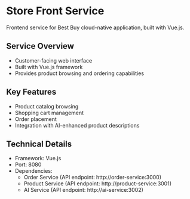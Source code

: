 # Store Front Service

Frontend service for Best Buy cloud-native application, built with Vue.js.

## Service Overview
- Customer-facing web interface
- Built with Vue.js framework
- Provides product browsing and ordering capabilities

## Key Features
- Product catalog browsing
- Shopping cart management
- Order placement
- Integration with AI-enhanced product descriptions

## Technical Details
- Framework: Vue.js
- Port: 8080
- Dependencies:
  * Order Service (API endpoint: http://order-service:3000)
  * Product Service (API endpoint: http://product-service:3001)
  * AI Service (API endpoint: http://ai-service:3002)
